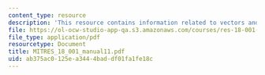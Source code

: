 ```yaml
---
content_type: resource
description: 'This resource contains information related to vectors and matrices. '
file: https://ol-ocw-studio-app-qa.s3.amazonaws.com/courses/res-18-001-calculus-online-textbook-spring-2005/ab375ac0125ea3444baddf01fa1fe18c_MITRES_18_001_manual11.pdf
file_type: application/pdf
resourcetype: Document
title: MITRES_18_001_manual11.pdf
uid: ab375ac0-125e-a344-4bad-df01fa1fe18c
---
```

